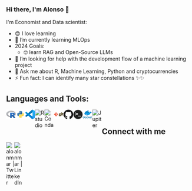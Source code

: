 ### Hi there, I'm Alonso 👋


I'm Economist and Data scientist:

- 😍 I love learning 
- 🌱 I’m currently learning MLOps
- 2024 Goals:
  - 🤓 learn RAG and Open-Source LLMs
- 🤔 I’m looking for help with the development flow of a machine learning project
- 💬 Ask me about R, Machine Learning, Python and cryptocurrencies
- ⚡ Fun fact: I can identify many star constellations ✨✨


## Languages and Tools:

<img align="left" alt="R" width="26px" src="https://raw.githubusercontent.com/github/explore/80688e429a7d4ef2fca1e82350fe8e3517d3494d/topics/r/r.png" />
<img align="left" alt="Python" width="26px" src="https://raw.githubusercontent.com/github/explore/80688e429a7d4ef2fca1e82350fe8e3517d3494d/topics/python/python.png" />
<img align="left" alt="Visual Studio Code" width="26px" src="https://raw.githubusercontent.com/github/explore/80688e429a7d4ef2fca1e82350fe8e3517d3494d/topics/visual-studio-code/visual-studio-code.png" />
<img align="left" alt="Rstudio" width="26px" src="https://avatars0.githubusercontent.com/u/513560?s=200&v=4" />
<img align="left" alt="Conda" width="26px" src="https://avatars2.githubusercontent.com/u/6392739?s=200&v=4" />
<img align="left" alt="Git" width="26px" src="https://raw.githubusercontent.com/github/explore/80688e429a7d4ef2fca1e82350fe8e3517d3494d/topics/git/git.png" />
<img align="left" alt="Github" width="26px" src="https://raw.githubusercontent.com/github/explore/78df643247d429f6cc873026c0622819ad797942/topics/github/github.png" />
<img align="left" alt="Terminal" width="26px" src="https://raw.githubusercontent.com/github/explore/78df643247d429f6cc873026c0622819ad797942/topics/terminal/terminal.png" />
<img align="left" alt="Docker" width="26px" src="https://raw.githubusercontent.com/github/explore/80688e429a7d4ef2fca1e82350fe8e3517d3494d/topics/docker/docker.png" />
<img align="left" alt="Jupiter" width="26px" src="https://avatars.githubusercontent.com/u/7388996?s=200&v=4" />

<br>

## Connect with me

[<img align="left" alt="alonmar | Twitter" width="22px" src="https://cdn-icons-png.flaticon.com/512/145/145812.png" />][twitter]
[<img align="left" alt="alonmar | LinkedIn" width="22px" src="https://cdn-icons-png.flaticon.com/512/145/145807.png" />][linkedin]
<br>
 
<!-- Abbreviationss -->
[twitter]: https://twitter.com/alonmar3
[linkedin]: https://www.linkedin.com/in/alonso-melgar-l%C3%B3pez-2bb67116b/
